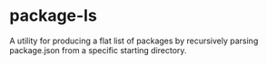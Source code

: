# package-ls

A utility for producing a flat list of packages by recursively parsing package.json from a specific starting directory.
